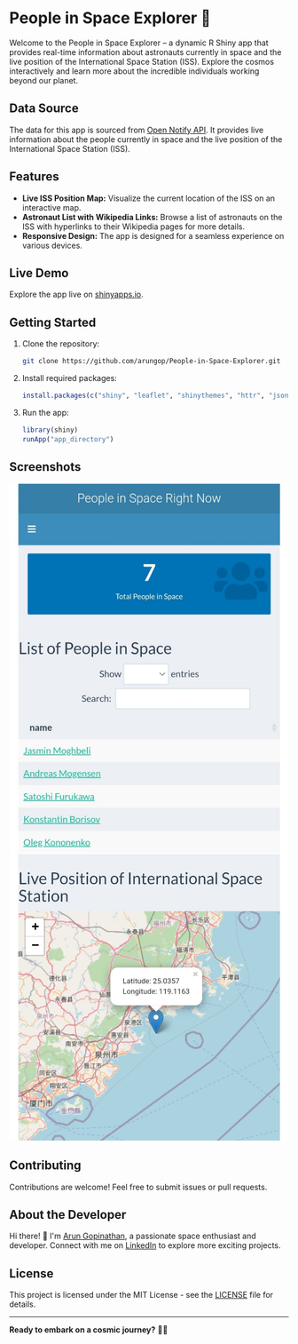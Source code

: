 

# People in Space Explorer 🚀

Welcome to the People in Space Explorer – a dynamic R Shiny app that provides real-time information about astronauts currently in space and the live position of the International Space Station (ISS). Explore the cosmos interactively and learn more about the incredible individuals working beyond our planet.


## Data Source

The data for this app is sourced from [Open Notify API](http://api.open-notify.org/). It provides live information about the people currently in space and the live position of the International Space Station (ISS).

## Features

- **Live ISS Position Map:** Visualize the current location of the ISS on an interactive map.
- **Astronaut List with Wikipedia Links:** Browse a list of astronauts on the ISS with hyperlinks to their Wikipedia pages for more details.
- **Responsive Design:** The app is designed for a seamless experience on various devices.

## Live Demo

Explore the app live on [shinyapps.io](https://arun-gopinath.shinyapps.io/People_space_now/).

## Getting Started

1. Clone the repository:

   ```bash
   git clone https://github.com/arungop/People-in-Space-Explorer.git
   ```

2. Install required packages:

   ```R
   install.packages(c("shiny", "leaflet", "shinythemes", "httr", "jsonlite"))
   ```

3. Run the app:

   ```R
   library(shiny)
   runApp("app_directory")
   ```

## Screenshots

![Screenshot 1](./images/scr_1.jpg)
![Screenshot 2](./images/scr_2.jpg)

## Contributing

Contributions are welcome! Feel free to submit issues or pull requests.

## About the Developer

Hi there! 👋 I'm [Arun Gopinathan](https://arungopinathan.com), a passionate space enthusiast and developer. Connect with me on [LinkedIn](https://www.linkedin.com/in/aungopinat/) to explore more exciting projects.

## License

This project is licensed under the MIT License - see the [LICENSE](LICENSE) file for details.

---

**Ready to embark on a cosmic journey?** 🚀✨

